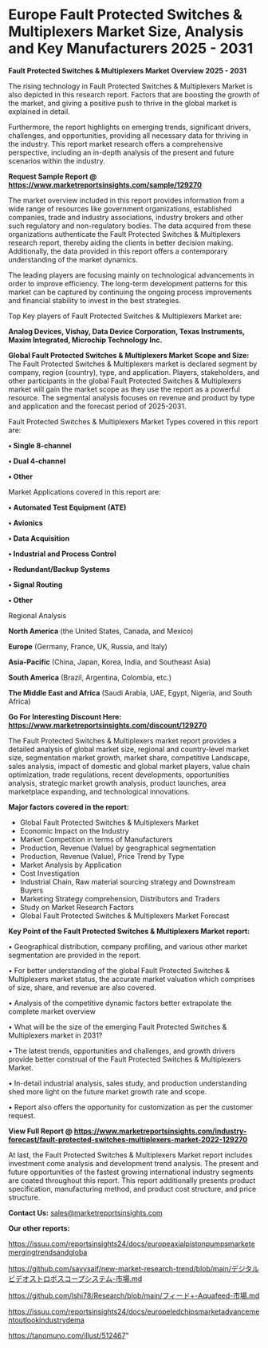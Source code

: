 # Europe Fault Protected Switches & Multiplexers Market Size, Analysis and Key Manufacturers 2025 - 2031

<Strong> Fault Protected Switches & Multiplexers Market Overview 2025 - 2031</strong>

The rising technology in Fault Protected Switches & Multiplexers Market is also depicted in this research report. Factors that are boosting the growth of the market, and giving a positive push to thrive in the global market is explained in detail.

Furthermore, the report highlights on emerging trends, significant drivers, challenges, and opportunities, providing all necessary data for thriving in the industry. This report market research offers a comprehensive perspective, including an in-depth analysis of the present and future scenarios within the industry.

<strong>Request Sample Report @ <a href=https://www.marketreportsinsights.com/sample/129270>https://www.marketreportsinsights.com/sample/129270</a></strong>

The market overview included in this report provides information from a wide range of resources like government organizations, established companies, trade and industry associations, industry brokers and other such regulatory and non-regulatory bodies. The data acquired from these organizations authenticate the Fault Protected Switches & Multiplexers research report, thereby aiding the clients in better decision making. Additionally, the data provided in this report offers a contemporary understanding of the market dynamics.

The leading players are focusing mainly on technological advancements in order to improve efficiency. The long-term development patterns for this market can be captured by continuing the ongoing process improvements and financial stability to invest in the best strategies.

Top Key players of Fault Protected Switches & Multiplexers Market are:

<strong>Analog Devices, Vishay, Data Device Corporation, Texas Instruments, Maxim Integrated, Microchip Technology Inc.</strong>

<strong><b>Global Fault Protected Switches & Multiplexers Market Scope and Size:</b></strong>
The Fault Protected Switches & Multiplexers market is declared segment by company, region (country), type, and application. Players, stakeholders, and other participants in the global Fault Protected Switches & Multiplexers market will gain the market scope as they use the report as a powerful resource. The segmental analysis focuses on revenue and product by type and application and the forecast period of 2025-2031.

Fault Protected Switches & Multiplexers Market Types covered in this report are:

<strong>• Single 8-channel

• Dual 4-channel

• Other</strong>

Market Applications covered in this report are:

<strong>• Automated Test Equipment (ATE)

• Avionics

• Data Acquisition

• Industrial and Process Control

• Redundant/Backup Systems

• Signal Routing

• Other</strong> 

Regional Analysis

<strong>North America</strong> (the United States, Canada, and Mexico)

<strong>Europe</strong> (Germany, France, UK, Russia, and Italy)

<strong>Asia-Pacific</strong> (China, Japan, Korea, India, and Southeast Asia)

<strong>South America</strong> (Brazil, Argentina, Colombia, etc.)

<strong>The Middle East and Africa</strong> (Saudi Arabia, UAE, Egypt, Nigeria, and South Africa)

<strong>Go For Interesting Discount Here: <a href=https://www.marketreportsinsights.com/discount/129270>https://www.marketreportsinsights.com/discount/129270</a></strong>

The Fault Protected Switches & Multiplexers market report provides a detailed analysis of global market size, regional and country-level market size, segmentation market growth, market share, competitive Landscape, sales analysis, impact of domestic and global market players, value chain optimization, trade regulations, recent developments, opportunities analysis, strategic market growth analysis, product launches, area marketplace expanding, and technological innovations.

<strong><b>Major factors covered in the report:</b></strong>
<ul>
  <li>Global Fault Protected Switches & Multiplexers Market </li>
  <li>Economic Impact on the Industry</li>
  <li>Market Competition in terms of Manufacturers</li>
  <li>Production, Revenue (Value) by geographical segmentation</li>
  <li>Production, Revenue (Value), Price Trend by Type</li>
  <li>Market Analysis by Application</li>
  <li>Cost Investigation</li>
  <li>Industrial Chain, Raw material sourcing strategy and Downstream Buyers</li>
  <li>Marketing Strategy comprehension, Distributors and Traders</li>
  <li>Study on Market Research Factors</li>
  <li>Global Fault Protected Switches & Multiplexers Market Forecast</li>
</ul>

<strong><b>Key Point of the Fault Protected Switches & Multiplexers Market report:</b></strong>

• Geographical distribution, company profiling, and various other market segmentation are provided in the report.

• For better understanding of the global Fault Protected Switches & Multiplexers market status, the accurate market valuation which comprises of size, share, and revenue are also covered.

• Analysis of the competitive dynamic factors better extrapolate the complete market overview

• What will be the size of the emerging Fault Protected Switches & Multiplexers market in 2031?

• The latest trends, opportunities and challenges, and growth drivers provide better construal of the Fault Protected Switches & Multiplexers Market.

• In-detail industrial analysis, sales study, and production understanding shed more light on the future market growth rate and scope.

• Report also offers the opportunity for customization as per the customer request.

<strong><b>View Full Report @ <a href=https://www.marketreportsinsights.com/industry-forecast/fault-protected-switches-multiplexers-market-2022-129270>https://www.marketreportsinsights.com/industry-forecast/fault-protected-switches-multiplexers-market-2022-129270</a></b></strong>


At last, the Fault Protected Switches & Multiplexers Market report includes investment come analysis and development trend analysis. The present and future opportunities of the fastest growing international industry segments are coated throughout this report. This report additionally presents product specification, manufacturing method, and product cost structure, and price structure.

<strong>Contact Us:</strong>
sales@marketreportsinsights.com

<strong>Our other reports:</strong>

<a href=https://issuu.com/reportsinsights24/docs/europeaxialpistonpumpsmarketemergingtrendsandgloba>https://issuu.com/reportsinsights24/docs/europeaxialpistonpumpsmarketemergingtrendsandgloba</a>

<a href=https://github.com/sayysaif/new-market-research-trend/blob/main/デジタルビデオストロボスコープシステム-市場.md>https://github.com/sayysaif/new-market-research-trend/blob/main/デジタルビデオストロボスコープシステム-市場.md</a>

<a href=https://github.com/Ishi78/Research/blob/main/フィード+-Aquafeed-市場.md>https://github.com/Ishi78/Research/blob/main/フィード+-Aquafeed-市場.md</a>

<a href=https://issuu.com/reportsinsights24/docs/europeledchipsmarketadvancementoutlookindustrydema>https://issuu.com/reportsinsights24/docs/europeledchipsmarketadvancementoutlookindustrydema</a>

<a href=https://tanomuno.com/illust/512467>https://tanomuno.com/illust/512467</a>"

